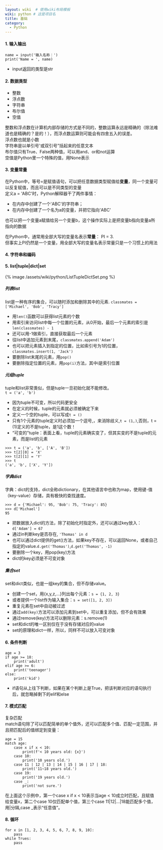 ```yaml
---
layout: wiki  # 使用wiki布局模板
wiki: python # 这是项目名
title: 基础
category:
  - Python
---
```


#### 1. 输入输出
```
name = input('输入名称：')
print('Name = ', name)
```
- input返回的类型是str

#### 2. 数据类型
- 整数
- 浮点数
- 字符串
- 布尔值
- 空值

整数和浮点数在计算机内部存储的方式是不同的，整数运算永远是精确的（除法难道也是精确的？是的！），而浮点数运算则可能会有四舍五入的误差。  
浮点数也就是小数  
字符串是以单引号'或双引号"括起来的任意文本  
布尔值只有True、False两种值，可以用and、or和not运算  
空值是Python里一个特殊的值，用None表示

#### 3. 变量常量
在Python中，等号=是赋值语句，可以把任意数据类型赋值给**变量**，同一个变量可以反复赋值，而且可以是不同类型的变量  
定义a = 'ABC'时，Python解释器干了两件事情：
- 在内存中创建了一个'ABC'的字符串；
- 在内存中创建了一个名为a的变量，并把它指向'ABC'

也可以把一个变量a赋值给另一个变量b，这个操作实际上是把变量b指向变量a所指向的数据


在Python中，通常用全部大写的变量名表示**常量**：
PI = 3.  
但事实上PI仍然是一个变量，用全部大写的变量名表示常量只是一个习惯上的用法

#### 4. 字符串和编码


#### 5. list|tuple|dict|set
{% image /assets/wiki/python/ListTupleDictSet.png  %}

##### 列表list
list是一种有序的集合，可以随时添加和删除其中的元素.
`classmates = ['Michael', 'Bob', 'Tracy']`
- 用`len()`函数可以获得list元素的个数
- 用索引来访问list中每一个位置的元素，从0开始，最后一个元素的索引是`len(classmates) - 1`
- 还可以用-1做索引，直接获取最后一个元素
- 往list中追加元素到末尾，`classmates.append('Adam')`
- 也可以把元素插入到指定的位置，比如索引号为1的位置，`classmates.insert(1, 'Jack')`
- 要删除list末尾的元素，用`pop()`
- 要删除指定位置的元素，用`pop(i)`方法，其中i是索引位置

##### 元组tuple
tuple和list非常类似，但是tuple一旦初始化就不能修改。  
`t = ('a', 'b')`
- 因为tuple不可变，所以代码更安全
- 在定义的时候，tuple的元素就必须被确定下来
- 定义一个空的tuple，可以写成`t = ()`
- 只有1个元素的tuple定义时必须加一个逗号,，来消除歧义,`t = (1,)`,否则，t = (1)定义的不是tuple，是1这个数！
- “可变的”tuple：表面上看，tuple的元素确实变了，但其实变的不是tuple的元素，而是list的元素
```
>>> t = ('a', 'b', ['A', 'B'])
>>> t[2][0] = 'X'
>>> t[2][1] = 'Y'
>>> t
('a', 'b', ['X', 'Y'])
```

##### 字典dict
字典：dict的支持，dict全称dictionary，在其他语言中也称为map，使用键-值（key-value）存储，具有极快的查找速度。
```
>>> d = {'Michael': 95, 'Bob': 75, 'Tracy': 85}
>>> d['Michael']
95
```
- 把数据放入dict的方法，除了初始化时指定外，还可以通过key放入：`d['Adam'] = 67`
- 通过in判断key是否存在, `'Thomas' in d`
- 也可以通过dict提供的get()方法，如果key不存在，可以返回None，或者自己指定的value.`d.get('Thomas')`,`d.get('Thomas', -1)`
- 要删除一个key，用pop(key)方法
- dict的key必须是不可变对象

##### 集合set
set和dict类似，也是一组key的集合，但不存储value。
- 创建一个set，用{x,y,z,...}列出每个元素：`s = {1, 2, 3}`
- 或者提供一个list作为输入集合：`s = set([1, 2, 3])`
- 重复元素在set中自动被过滤
- 通过`add(key)`方法可以添加元素到set中，可以重复添加，但不会有效果
- 通过remove(key)方法可以删除元素：s.remove(1)
- set和dict的唯一区别仅在于没有存储对应的value
- set的原理和dict一样，所以，同样不可以放入可变对象

#### 6. 条件判断
```
age = 3
if age >= 18:
    print('adult')
elif age >= 6:
    print('teenager')
else:
    print('kid')
```
- if语句从上往下判断，如果在某个判断上是True，把该判断对应的语句执行后，就忽略掉剩下的elif和else

#### 7. 模式匹配
复杂匹配  
match语句除了可以匹配简单的单个值外，还可以匹配多个值、匹配一定范围，并且把匹配后的值绑定到变量：
```
age = 15
match age:
    case x if x < 10:
        print(f'< 10 years old: {x}')
    case 10:
        print('10 years old.')
    case 11 | 12 | 13 | 14 | 15 | 16 | 17 | 18:
        print('11~18 years old.')
    case 19:
        print('19 years old.')
    case _:
        print('not sure.')
```
在上面这个示例中，第一个case x if x < 10表示当age < 10成立时匹配，且赋值给变量x，第二个case 10仅匹配单个值，第三个case 11|12|...|18能匹配多个值，用|分隔,case _表示“任意值”。

#### 8. 循环
```
for x in [1, 2, 3, 4, 5, 6, 7, 8, 9, 10]:
    pass
while Trues:
    pass
```